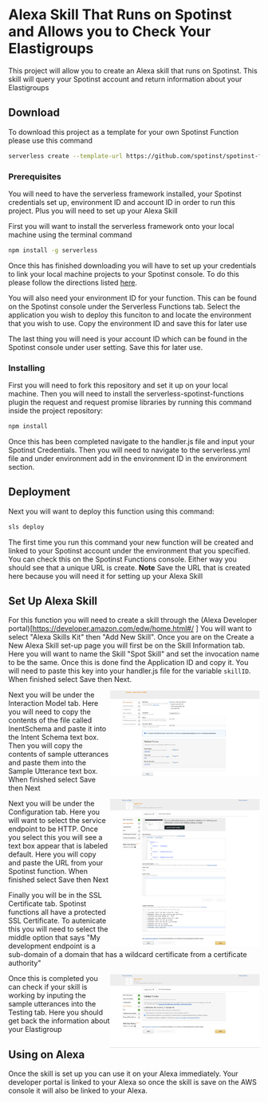 # Alexa Skill That Runs on Spotinst and Allows you to Check Your Elastigroups

This project will allow you to create an Alexa skill that runs on Spotinst. This skill will query your Spotinst account and return information about your Elastigroups

## Download

To download this project as a template for your own Spotinst Function please use this command

```bash
serverless create --template-url https://github.com/spotinst/spotinst-functions-examples/tree/master/node-alexa-skill
```

### Prerequisites

You will need to have the serverless framework installed, your Spotinst credentials set up, environment ID and account ID in order to run this project. Plus you will need to set up your Alexa Skill 

First you will want to install the serverless framework onto your local machine using the terminal command

```bash
npm install -g serverless
```

Once this has finished downloading you will have to set up your credentials to link your local machine projects to your Spotinst console. To do this please follow the directions listed [here](https://serverless.com/framework/docs/providers/spotinst/guide/credentials/).

You will also need your environment ID for your function. This can be found on the Spotinst console under the Serverless Functions tab. Select the application you wish to deploy this funciton to and locate the environment that you wish to use. Copy the environment ID and save this for later use

The last thing you will need is your account ID which can be found in the Spotinst console under user setting. Save this for later use. 

### Installing

First you will need to fork this repository and set it up on your local machine. Then you will need to install the serverless-spotinst-functions plugin the request and request promise libraries by running this command inside the project repository:

```bash
npm install
```

Once this has been completed navigate to the handler.js file and input your Spotinst Credentials. Then you will need to navigate to the serverless.yml file and under environment add in the environment ID in the environment section.

## Deployment

Next you will want to deploy this function using this command:

```bash
sls deploy
```

The first time you run this command your new function will be created and linked to your Spotinst account under the environment that you specified. You can check this on the Spotinst Functions console. Either way you should see that a unique URL is create.
**Note** Save the URL that is created here because you will need it for setting up your Alexa Skill

## Set Up Alexa Skill

For this function you will need to create a skill through the (Alexa Developer portal)[https://developer.amazon.com/edw/home.html#/ ] You will want to select "Alexa Skills Kit" then "Add New Skill". Once you are on the Create a New Alexa Skill set-up page you will first be on the Skill Information tab. Here you will want to name the Skill "Spot Skill" and set the invocation name to be the same. Once this is done find the Application ID and copy it. You will need to paste this key into your handler.js file for the variable `skillID`. When finished select Save then Next.

<img align="right" width="300" src="./assets/image1.png" />

Next you will be under the Interaction Model tab. Here you will need to copy the contents of the file called InentSchema and paste it into the Intent Schema text box. Then you will copy the contents of sample utterances and paste them into the Sample Utterance text box. When finished select Save then Next

<img align="right" width="300" src="./assets/image2.png" />
<img align="right" width="300" src="./assets/image3.png" />

Next you will be under the Configuration tab. Here you will want to select the service endpoint to be HTTP. Once you select this you will see a text box appear that is labeled default. Here you will copy and paste the URL from your Spotinst function. When finished select Save then Next

Finally you will be in the SSL Certificate tab. Spotinst functions all have a protected SSL Certificate. To autenicate this you will need to select the middle option that says "My development endpoint is a sub-domain of a domain that has a wildcard certificate from a certificate authority"

<img align="right" width="300" src="./assets/image4.png" />

Once this is completed you can check if your skill is working by inputing the sample utterances into the Testing tab. Here you should get back the information about your Elastigroup

## Using on Alexa

Once the skill is set up you can use it on your Alexa immediately. Your developer portal is linked to your Alexa so once the skill is save on the AWS console it will also be linked to your Alexa. 




